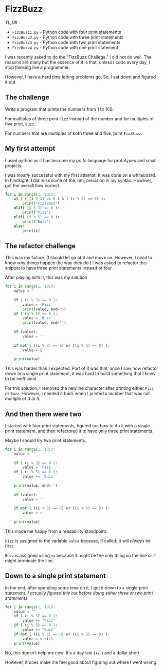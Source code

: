 # FizzBuzz

*TL;DR*

* `FizzBuzz1.py` - Python code with four print statements
* `FizzBuzz2.py` - Python code with three print statements
* `FizzBuzz3.py` - Python code with two print statements
* `FizzBuzz4.py` - Python code with one print statement

I was recently asked to do the "FizzBuzz Challege."  I did not do well.  The reasons are many but the essence of it is that, unless I code every day, I stop thinking like a programmer.

However, I have a hard time letting problems go.  So, I sat down and figured it out.

## The challenge

Write a program that prints the numbers from 1 to 100.

For multiples of three print `Fizz` instead of the number and for multiples of five print, `Buzz`.

For numbers that are multiples of both three and five, print `FizzBuzz`.

## My first attempt

I used python as it has become my *go to* language for prototypes and small projects.

I was _mostly_ successful with my first attempt.  It was done on a whiteboard.  In hindsight, I did miss some of the, um, precision in my syntax.  However, I got the overall flow correct.

```python
for i in range(1, 101):
    if ( ( (i % 3) == 0 ) & ( (i % 5) == 0) ):
        print("FizzBuzz")
    elif( (i % 3) == 0 ):
        print("Fizz")
    elif( (i % 5) == 0 ):
        print("Buzz")
    else:
        print(i)
```

## The refactor challenge

This was my failure.  (I should let go of it and move on.  However, I _need_ to know why things happen the way they do.)  I was asked to refactor this snippet to have three print statements instead of four.

After playing with it, this was my solution

```python
for i in range(1, 101):
    value = ''
    
    if ( (i % 3) == 0 ):
        value = 'Fizz'
        print(value, end='')
    if ( (i % 5) == 0 ):
        value = 'Buzz'
        print(value, end='') 
        
    if (value):
        value = ''
        
    if not ( ((i % 3) == 0) or ((i % 5) == 0) ):
        value = i
        
    print(value)
```

This was harder than I expected.  Part of it was that, once I saw how refactor down to a single print statement, it was hard to build something that I _knew_ to be inefficient.

For this solution, I removed the newline character after printing either `Fizz` or `Buzz`.  However, I needed it back when I printed a number that was not multiple of 3 or 5.

## And then there were two

I started with four print statements, figured out how to do it with a single print statement, and then refactored it to have only three print statements.

Maybe I should try two print statements.

```python
for i in range(1, 101):
    value = ''
    
    if ( (i % 3) == 0 ):
        value = 'Fizz'
    if ( (i % 5) == 0 ):
        value += 'Buzz'
        
    print(value, end='') 
        
    if (value):
        value = ''
        
    if not ( ((i % 3) == 0) or ((i % 5) == 0) ):
        value = i
        
    print(value)
```

This made me happy from a readability standpoint.  

`Fizz` is assigned to the variable `value` because, if called, it will *always* be first.

`Buzz` is assigned using `+=` because it might be the only thing on the line *or* it might terminate the line. 

## Down to a single print statement

In the end, after spending some time on it, I got it down to a single print statement.  *_I actually figured this out before doing either three or two print statements._*  

```python
for i in range(1, 101):
    value = ""
    if ( (i % 3) == 0 ):
        value += "Fizz"
    if ( (i % 5) == 0 ):
        value += "Buzz"
    if not ( ((i % 3) == 0) or ((i % 5) == 0) ): 
        value = str(i)
    print(value)
```

No, this doesn't help me now.  It's a day late (+/-) and a dollar short.  

However, it does make me feel good about figuring out where I went wrong.
